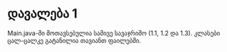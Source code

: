 # დავალება 1
Main.java-ში მოთავსებულია სამივე სავაჯრიშო (1.1, 1.2 და 1.3). კლასები ცალ-ცალკე გატანილია თავიანთ ფაილებში.
